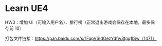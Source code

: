 # Learn UE4

HW3：增加 UI（可输入用户名）、排行榜（正常退出游戏会保存在本地，最多保存前 10）

打包文件链接：https://pan.baidu.com/s/1FqpVSldOezYdfw3tgq1lSw（1471）





